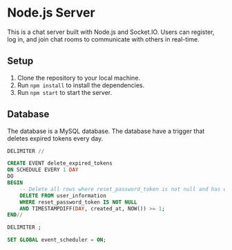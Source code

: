 # Node.js Server

This is a chat server built with Node.js and Socket.IO. Users can register, log in, and join chat rooms to communicate with others in real-time.

## Setup

1. Clone the repository to your local machine.
2. Run `npm install` to install the dependencies.
3. Run `npm start` to start the server.


## Database

The database is a MySQL database. The database have a trigger that deletes expired tokens every day.

```sql
DELIMITER //

CREATE EVENT delete_expired_tokens
ON SCHEDULE EVERY 1 DAY
DO
BEGIN
    -- Delete all rows where reset_password_token is not null and has expired
    DELETE FROM user_information
    WHERE reset_password_token IS NOT NULL
    AND TIMESTAMPDIFF(DAY, created_at, NOW()) >= 1;
END//

DELIMITER ;

SET GLOBAL event_scheduler = ON;

```